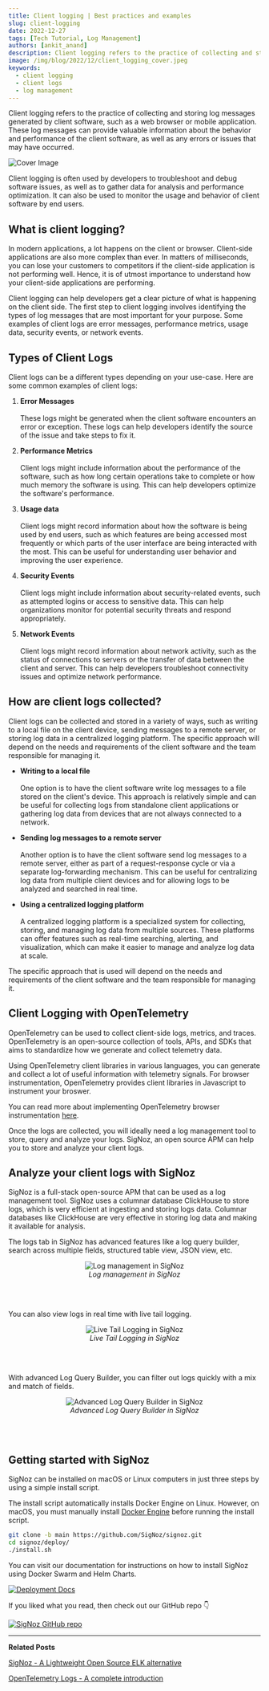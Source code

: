 ```yaml
---
title: Client logging | Best practices and examples
slug: client-logging
date: 2022-12-27
tags: [Tech Tutorial, Log Management]
authors: [ankit_anand]
description: Client logging refers to the practice of collecting and storing log messages generated by client software, such as a web browser or mobile application...
image: /img/blog/2022/12/client_logging_cover.jpeg
keywords:
  - client logging
  - client logs
  - log management
---
```

<head>
  <link rel="canonical" href="https://signoz.io/blog/client-logging/"/>
</head>

Client logging refers to the practice of collecting and storing log messages generated by client software, such as a web browser or mobile application. These log messages can provide valuable information about the behavior and performance of the client software, as well as any errors or issues that may have occurred.

<!--truncate-->

![Cover Image](/img/blog/2022/12/client_logging_cover.webp)

Client logging is often used by developers to troubleshoot and debug software issues, as well as to gather data for analysis and performance optimization. It can also be used to monitor the usage and behavior of client software by end users.

## What is client logging?

In modern applications, a lot happens on the client or browser. Client-side applications are also more complex than ever. In matters of milliseconds, you can lose your customers to competitors if the client-side application is not performing well. Hence, it is of utmost importance to understand how your client-side applications are performing.

Client logging can help developers get a clear picture of what is happening on the client side. The first step to client logging involves identifying the types of log messages that are most important for your purpose. Some examples of client logs are error messages, performance metrics, usage data, security events, or network events.

## Types of Client Logs

Client logs can be a different types depending on your use-case. Here are some common examples of client logs:

1. **Error Messages**<br></br>
These logs might be generated when the client software encounters an error or exception. These logs can help developers identify the source of the issue and take steps to fix it.

2. **Performance Metrics**<br></br>
Client logs might include information about the performance of the software, such as how long certain operations take to complete or how much memory the software is using. This can help developers optimize the software's performance.

3. **Usage data**<br></br>
Client logs might record information about how the software is being used by end users, such as which features are being accessed most frequently or which parts of the user interface are being interacted with the most. This can be useful for understanding user behavior and improving the user experience.

4. **Security Events**<br></br>
Client logs might include information about security-related events, such as attempted logins or access to sensitive data. This can help organizations monitor for potential security threats and respond appropriately.

5. **Network Events**<br></br>
Client logs might record information about network activity, such as the status of connections to servers or the transfer of data between the client and server. This can help developers troubleshoot connectivity issues and optimize network performance.

## How are client logs collected?

Client logs can be collected and stored in a variety of ways, such as writing to a local file on the client device, sending messages to a remote server, or storing log data in a centralized logging platform. The specific approach will depend on the needs and requirements of the client software and the team responsible for managing it.

- **Writing to a local file**<br></br>
One option is to have the client software write log messages to a file stored on the client's device. This approach is relatively simple and can be useful for collecting logs from standalone client applications or gathering log data from devices that are not always connected to a network.

- **Sending log messages to a remote server**<br></br>
Another option is to have the client software send log messages to a remote server, either as part of a request-response cycle or via a separate log-forwarding mechanism. This can be useful for centralizing log data from multiple client devices and for allowing logs to be analyzed and searched in real time.

- **Using a centralized logging platform**<br></br>
A centralized logging platform is a specialized system for collecting, storing, and managing log data from multiple sources. These platforms can offer features such as real-time searching, alerting, and visualization, which can make it easier to manage and analyze log data at scale.

The specific approach that is used will depend on the needs and requirements of the client software and the team responsible for managing it.

## Client Logging with OpenTelemetry

OpenTelemetry can be used to collect client-side logs, metrics, and traces. OpenTelemetry is an open-source collection of tools, APIs, and SDKs that aims to standardize how we generate and collect telemetry data.

Using OpenTelemetry client libraries in various languages, you can generate and collect a lot of useful information with telemetry signals. For browser instrumentation, OpenTelemetry provides client libraries in Javascript to instrument your broswer.

You can read more about implementing OpenTelemetry browser instrumentation [here](https://opentelemetry.io/docs/instrumentation/js/getting-started/browser/).

Once the logs are collected, you will ideally need a log management tool to store, query and analyze your logs. SigNoz, an open source APM can help you to store and analyze your client logs.

## Analyze your client logs with SigNoz

SigNoz is a full-stack open-source APM that can be used as a log management tool. SigNoz uses a columnar database ClickHouse to store logs, which is very efficient at ingesting and storing logs data. Columnar databases like ClickHouse are very effective in storing log data and making it available for analysis.

The logs tab in SigNoz has advanced features like a log query builder, search across multiple fields, structured table view, JSON view, etc.

<figure data-zoomable align='center'>
    <img src="/img/blog/common/signoz_logs.webp" alt="Log management in SigNoz"/>
    <figcaption><i>Log management in SigNoz</i></figcaption>
</figure>

<br></br>

You can also view logs in real time with live tail logging.

<figure data-zoomable align='center'>
    <img src="/img/blog/2022/10/signoz_live_logs.webp" alt="Live Tail Logging in SigNoz"/>
    <figcaption><i>Live Tail Logging in SigNoz</i></figcaption>
</figure>

<br></br>

With advanced Log Query Builder, you can filter out logs quickly with a mix and match of fields.

<figure data-zoomable align='center'>
    <img src="/img/blog/2022/10/signoz_log_query_builder.webp" alt="Advanced Log Query Builder in SigNoz"/>
    <figcaption><i>Advanced Log Query Builder in SigNoz</i></figcaption>
</figure>

<br></br>

## Getting started with SigNoz

SigNoz can be installed on macOS or Linux computers in just three steps by using a simple install script.

The install script automatically installs Docker Engine on Linux. However, on macOS, you must manually install <a href = "https://docs.docker.com/engine/install/" rel="noopener noreferrer nofollow" target="_blank" >Docker Engine</a> before running the install script.

```bash
git clone -b main https://github.com/SigNoz/signoz.git
cd signoz/deploy/
./install.sh
```

You can visit our documentation for instructions on how to install SigNoz using Docker Swarm and Helm Charts.


[![Deployment Docs](/img/blog/common/deploy_docker_documentation.webp)](https://signoz.io/docs/install/docker/?utm_source=blog&utm_medium=client_logging)

If you liked what you read, then check out our GitHub repo 👇

[![SigNoz GitHub repo](/img/blog/common/signoz_github.webp)](https://github.com/SigNoz/signoz)

---

**Related Posts**

[SigNoz - A Lightweight Open Source ELK alternative](https://signoz.io/blog/elk-alternative-open-source/)

[OpenTelemetry Logs - A complete introduction](https://signoz.io/blog/opentelemetry-logs/)